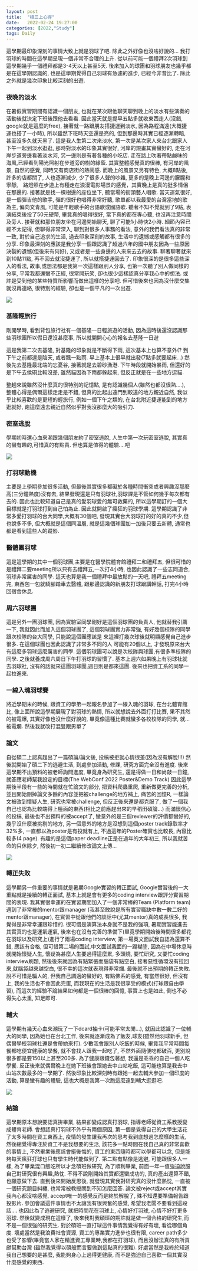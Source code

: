 ```yaml
---
layout: post
title:  "碩三上心得"
date:   2022-02-24 19:27:00
categories: [2022,"Study"]
tags: Daily
---
```


這學期最印象深刻的事情大致上就是羽球了吧. 除此之外好像也沒啥好說的...  我打羽球的時間在這學期呈現一個非常不合理的上升. 從以前可能一個禮拜2次羽球到這學期幾乎一個禮拜都是3-4天以上甚至5天. 後來加入的球團和羽球朋友也幾乎都是在這學期認識的, 也是這學期覺得自己羽球有急遽的進步, 已經今非昔比了. 除此之外就是幾次印象比較深刻的出遊.

### 夜晚的淡水

在暑假實習期間有認識一個朋友, 也就在某次跟他聊天聊到晚上的淡水有些演奏的活動後就決定下班後跟他去看看. 因此當天就是提早五點多就收東西走人(沒錯, google就是這麼的free), 接著就一路跟朋友搭捷運到淡水, 因為路程滿遠(大概捷運也搭了一小時), 所以雖然下班時天空還是亮的, 但到那邊時其實已經逐漸轉暗, 甚至沒多久就天黑了. 這是我人生第二次來淡水, 第一次是某次家人來台北跟家人下午一起到淡水逛逛, 那時對淡水的印象其實很好, 河岸的規畫其實蠻好的, 走在河岸步道旁邊看著淡水河, 另一邊則是有著各種的小吃店. 走在路上吹著帶點鹹味的海風,已經看到陽光照射在步道旁的樹的綠蔭. 其實整體感覺真的很棒, 有河岸的風景, 自然的感覺, 同時又有商店街的熱鬧感.  而晚上的風景又另有特色, 大概8點後, 許多的店都關了, 人也逐漸減少, 少了很多人聲的吵雜, 更多的是晚上河邊的朦朧和寧靜,　路燈照在步道上有種走在浪漫電影場景的感覺，其實晚上是真的挺多情侶在那邊的. 接著就是找一棵樹邊的座位坐下, 聽當場的街頭藝人唱歌. 當天運氣很好, 是一個彈吉他的歌手, 彈的很好也唱得非常好聽, 歌單都以我最愛的台灣當地的歌為主, 偏向文青風, 可能是年輕歌手的台語歌或國語歌. 聽著不知不覺就到了9點, 表演結束後投了50元硬幣, 畢竟真的唱得很好, 當下真的都在專心聽, 也沒再注意時間及旁人. 接著就和那位朋友坐在河邊開始聊天, 聊了可能1小時快2小時. 細節內容已經不太記得, 但聊得非常深入, 聊到對很多人事務的看法, 意外的我們看法真的非常一致, 對於自己追求的生活, 過去印象深刻的故事, 生活中的遺憾或感觸都有很多的分享. 印象最深刻的應該是我分享一個跟認識了超過六年的國中朋友因為一些原因決裂的遺憾(但後來有何好), 又或者是一些身邊的人來來去去的故事. 聊著聊著就來到10點11點, 再不回去就沒捷運了, 所以就搭捷運回去了. 印象很深的是很多這些深入的看法, 故事,或想法都是我第一次這樣跟別人分享, 也第一次聽了別人做同樣的分享, 平常我都還蠻不正經, 很常開玩笑, 卻也很少這樣認真分享我心中的想法. 或許是受到他的某些特質所影響而做出這樣的分享吧. 但可惜後來也因為沒什麼交集就沒再連絡, 很特別的經驗, 卻也是一個平凡的一次出遊.

![](/assets/images/Daily/110Fall/2.jpeg)

### 基隆輕旅行

剛開學時, 看到背包旅行社有一個基隆一日輕旅遊的活動, 因為這時後還沒認識那些羽球團所以假日還沒甚麼事, 所以就開開心心的報名去基隆一日遊

這是我第二次去基隆, 對基隆的印象就是不斷得下雨, 這次基本上也算不意外(?  到下午之前都還是陰天, 或者飄一點雨. 早上基本上很早就出發(7點多就要起床...) 然後先去基隆最北端的忘憂谷, 接著就是去碧砂漁港. 下午時段就開始暴雨, 但還好的是下午去侯硐比較沒差, 雖然貓因為下雨都躲起來, 但反正就是在一些地方逗貓.

整趟來說雖然沒什麼真的很特別的記憶點, 是有認識幾個人(雖然也都沒很熟....), 整體心得是偶爾這樣走走是不錯, 但真的比起出遠門到較遠的地方親近自然, 我似乎比較喜歡的是更短的輕旅行, 例如一個下午之類的, 在台北附近捷運能到的地方逛就好, 跑這麼遠去親近自然似乎對我沒那麼大的吸引力.

### 密室逃脫

學期初時還心血來潮跟幾個朋友約了密室逃脫, 人生中第一次玩密室逃脫, 其實真的蠻有趣的,可惜真的有點貴. 但也算是值得的體驗....吧

![](/assets/images/Daily/110Fall/3.jpeg)

### 打羽球動機

主要是上學期參加很多活動, 但最後其實很多都礙於各種時間衝突或者興趣沒那麼高(三分鐘熱度)沒有去, 結果發現還是只有羽球社,羽球課是不管如何幾乎每次都有去的. 因此也比較知道自己是真的愛羽球愛的無可救藥的, 所以這學期訂的一個大目標就是打羽球打到自己怕為止. 因此就開啟了瘋狂的羽球學期. 這學期認識了非常多愛打羽球的台大同學,大概有30個吧, 發現其實台大羽球打的好的真的不少,但也說多不多, 但大概就是這個同溫層, 就是這幾個球團加一加後只要去新體, 通常也都是看到這些人的蹤影.

### 醫體團羽球

這是這學期的其中一個羽球團,主要是在醫學院體育館禮拜二和禮拜五, 但很可惜的是禮拜二要meeting所以只有去禮拜五,一次打4小時, 也因此認識了一些志同道合,羽球非常厲害的同學. 這天也算是我一個禮拜中最放鬆的一天吧, 禮拜五meeting完, 東西包一包就騎腳踏車去醫體, 跟那邊認識的新朋友打球跟講幹話, 打完4小時回宿舍休息.

### 周六羽球團

這是另外一團羽球團, 因為實驗室同學剛好是這個羽球團的負責人, 他就替我引薦一下, 我就因此而加入這個羽球團了, 這個羽球團實力非常強, 有好幾個校隊的同學跟次校隊的台大同學, 只能說這個團應該是 來這裡打幾次球後就明顯感覺自己進步很多. 在這個球團也因此認識了非常多不同的人 可能有20個以上, 才發現原來台大有這麼多羽球這麼厲害的同學. 這個羽球團可以說是次校隊與球團,有很多準校隊的同學. 之後就養成周六周日下午打羽球的習慣了.  基本上週六如果晚上有羽球社就去羽球社, 沒有的話就來這團羽球團,週日則是都來這團. 後來也把資工系的同學一起拉進來.

### 一線入魂羽球賽

將近學期末的時候, 跟資工的學弟一起報名參加了一線入魂的羽球, 在台北體育館比, 像上面所說這學期展現了對羽球的熱情, 所以就想說去外面打打比賽, 果不其然的被電爆, 其實好像也沒什麼好說的, 畢竟像這種比賽就蠻多各校校隊的同學, 就...被電爛. 然後我就改打混雙跟男單了

### 論文

自從碩二上認真趕出了一篇碩論/論文後, 投稿被拒就心情很差(因為沒有解脫!!!) 然後就開始了碩二下的逃避生活, 到處參加活動, 修課, 研究方面完全沒有進度. 後來這學期不出預料的被老師詢問進度, 畢竟身為研究生, 還是得做一日和尚敲一日鐘, 就答應老師幫我設定的目標(The WebConf 2022 Poster&Demo Track) 因此這學期後半段有一些的時間就在忙論文的部分, 把資料爬蟲重爬, 重新做更完善的分析, 並且開始刪掉論文多餘的內容並把被challenge的地方補上, 痛苦的回憶R, 一樣論文被改到懷疑人生, 研究也常被challenge, 但反正後來還是都克服了, 做了一個我自己也認為比較端得上檯面的東西(相比之前應趕出來的早稻田碩論...) 而滿懷信心的投稿, 最後也不出預料的被accept了, 蠻意外的是三個reviewer的評價都蠻好的,幾乎沒什麼被挑剔的地方, 另一個意外的地方是沒想到這個poster track錄取率才32%多, 一直都以為poster是有投就有上, 不過這年的Poster確實也比較長, 內容比較多(4 page). 有趣的是這個paper deadline正是在過年的大年初三, 所以我就苦命的只休除夕, 然後初一初二繼續修改論文上傳...

![](/assets/images/Daily/110Fall/1.jpg)

### 轉正失敗

這學期另一件重要的事情就是暑期Google實習的轉正面試, Google實習後的一大重點就是接續的轉正面試, 基本上就是會有更多的coding interview跟評分實習期間的表現. 我其實很幸運的在實習期間加入了一個非常棒的Team (Platform team) 遇到了非常棒的mentor跟manager (我甚至敢說是所有實習職缺中數一數二好的mentor跟manager), 在實習中從跟他們的談話中(尤其mentor)真的成長很多, 我覺得是非常幸運跟珍惜的. 很可惜是演算法本身就不是我的強項, 暑期實習能進去其實真的也是運氣運氣, 後來也在沒有完善的準備下(畢竟學期開始後時間很多都花在羽球以及研究上)進行了兩場coding interview, 第一場英文面試我自認為還算不錯, 應該有合格, 但可惜第二場的面試,中文面試我面的一蹋糊塗, 因為在中場休息時就開始懷疑人生, 懷疑為甚麼人生要過得這麼累, 多頭燒, 要忙研究, 又要忙coding interview刷題, 然後後來就因為有點緊張而腦袋有點空白, 接著惡性循環沒有拉回來,就腦袋越來越空白, 很不幸的這次就表現得非常爛. 最後就不出預期的轉正失敗. 說不可惜是騙人的, 但我自己調適的蠻好的, 有點佛系的感覺, 有當然很好, 但沒有上, 我的生活也不會因此完蛋, 而我現在的生活是我很享受的模式(打球跟自由學習), 而這次的經驗不論結果如何都是一個很棒的回憶, 事實上也是如此, 倒也不必得失心太重, 知足即可.

### 輔大

這學期有幾天心血來潮玩了一下dcard抽卡(可能平常太閒...), 就因此認識了一位輔大的同學, 因為她也在台北工作, 後來就逐漸成為了飯友,球友(雖然他羽球新手, 但偶爾學校羽球社還是會帶她來打). 少數我會跟別人吃飯的時候, 畢竟我平常時間每餐都吃便宜健康的學餐, 就不會找人跟我一起吃了, 不然外面隨便吃都破百, 更別說很多都是要150以上甚至200多. 為了健康跟錢包著想, 我還是乖乖的自己一個人吃學餐.  反正後來就偶爾晚上在她下班後會跟她去中山站吃飯, 這可能也算是我去中山站次數最多的一學期了. 然後印象比較深刻時有跟她一起去輔大參加一個印度的活動, 算是蠻有趣的體驗, 這也大概是我第一次跑這麼遠到輔大逛逛吧.

![](/assets/images/Daily/110Fall/4.jpg)


### 結論

這學期原本想說要認真拚畢業, 結果卻變成認真打羽球, 指導老師從資工系教授變成體育老師.  會想認真打羽球不外乎有兩個原因, 第一個是覺得自己的大學生活花了太多時間在資工東西上, 疫情的發生讓我再次的思考我到底想過怎麼樣的生活, 然後總覺得專注於資工不是我想要的生活, 該花多一點時間在我自己真的非常喜歡的事情上, 不然畢業後應該會挺後悔的, 資工的東西隨時都可以學都可以念, 但是能夠每天瘋狂打球也只有學生時代能做到了. 第二點有點像是逃避, 可能跟很多人一樣, 為了畢業混口飯吃所以才念碩班做研究, 為了順利畢業, 前面一年一值強迫說服自己對研究很有興趣,熱忱. 不得不說剛開始其實都還蠻成功的, 真的產出還算不錯, 也願意做下去. 直到後來開始反思後, 就發現其實我對研究真的沒什麼熱忱, 一直被一個研究題目糾纏, 也常常被教授問到不知怎麼回答. 論文被reject或accept其實我內心都沒啥感覺, accept唯一的感覺反而是終於解脫了, 殊不知還要準備報告跟投影片.  參加會議這件事情也不太讓我有很興奮的感覺, 希望我老闆不要看到這段話.... 也因此為了逃避研究, 就把時間花在羽球上, 心情好打羽球, 心情不好打更多羽球. 然後就變成現在這樣了, 後來我對我碩班的期許就是做一個合格的研究生,而不是一個很強的研究生. 對於碩班一直打球這件事情我覺得有好有壞, 看從哪個角度. 壞處當然是我浪費社會資源, 資工的專業實力進步也很有限, career path多少也受了影響(畢竟當人家在精進資工專業時,我都在打羽球), 而且沒辦法真的有所貢獻幫助台灣 (雖然我覺得以碩般而言要做到這點真的很難). 好處當然是我終於知道我自己想要的是甚麼, 我能夠身心上過得更健康, 而不是強迫自己喜歡一個其實沒什麼感覺的東西.